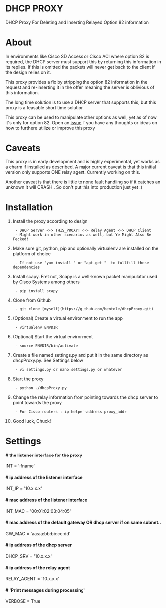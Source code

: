 # DHCP PROXY

DHCP Proxy For Deleting and Inserting Relayed Option 82 information

# About

In environments like Cisco SD Access or Cisco ACI where option 82 is required, the DHCP server must support this by 
returning this information in its replies. If this is omitted the packets will never get back
to the client if the design relies on it.

This proxy provides a fix by stripping the option 82 information in the request and
re-inserting it in the offer, meaning the server is oblivious of this information.

The long time solution is to use a DHCP server that supports this, but 
this proxy is a feasable short time solution

This proxy can be used to manipulate other options as well, yet as of now it's only for option 82.
Open an [issue](https://github.com/bentole/dhcpProxy/issues) if you have any thoughts or ideas on how to 
furthere utilize or improve this proxy

# Caveats

This proxy is in early development and is highly experimental, yet works as a charm if installed as described.
A major current caveat is that this initial version only supports ONE relay agent. Currently working on this.

Another caveat is that there is little to none fault handling so if it catches an unknown it will CRASH.. So don't put this into production just yet :)


# Installation

1. Install the proxy according to design

		- DHCP Server <-> THIS_PROXY! <-> Relay Agent <-> DHCP Client
		- Might work in other scenarios as well, but Ye Might Also Be Fecked!

2. Make sure git, python, pip and optionally virtualenv are installed on the platform of choice

		- If not use "yum install " or "apt-get "  to fullfill these dependencies

3. Install scapy. Fret not, Scapy is a well-known packet manipulator used by Cisco Systems among others

		- pip install scapy

4. Clone from Github

		- git clone [myself](https://github.com/bentole/dhcpProxy.git)

5. (Optional) Create a virtual environment to run the app

		- virtualenv ENVDIR 

6. (Optional) Start the virtual environment

		- source ENVDIR/bin/activate
		
7. Create a file named settings.py and put it in the same directory as dhcpProxy.py. See Settings below

		- vi settings.py or nano settings.py or whatever

8. Start the proxy

		- python ./dhcpProxy.py
		
9. Change the relay information from pointing towards the dhcp server to point towards the proxy

		- For Cisco routers : ip helper-address proxy_addr

10. Good luck, Chuck!

# Settings

#### \# the listener interface for the proxy
INT = 'ifname' 

#### \# ip address of the listener interface
INT_IP = '10.x.x.x' 

#### \# mac address of the listener interface
INT_MAC = '00:01:02:03:04:05' 

#### \# mac address of the default gateway OR dhcp server if on same subnet..
GW_MAC = 'aa:aa:bb:bb:cc:dd'	

#### \# ip address of the dhcp server
DHCP_SRV = '10.x.x.x' 

#### \# ip address of the relay agent
RELAY_AGENT = '10.x.x.x' 

#### \# 'Print messages during processing'
VERBOSE = True 

